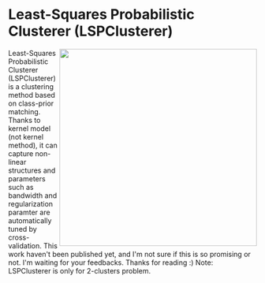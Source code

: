 Least-Squares Probabilistic Clusterer (LSPClusterer)
============

<img src="https://github.com/nkt1546789/LSPClusterer/blob/master/circles.png" align="right" height="400" width="400" >

Least-Squares Probabilistic Clusterer (LSPClusterer) is a clustering method based on class-prior matching. 
Thanks to kernel model (not kernel method), it can capture non-linear structures and parameters such as bandwidth and regularization paramter are automatically tuned by cross-validation. 
This work haven't been published yet, and I'm not sure if this is so promising or not. 
I'm waiting for your feedbacks. Thanks for reading :)
Note: LSPClusterer is only for 2-clusters problem.


